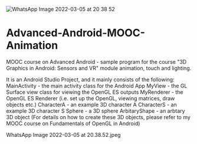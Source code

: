 ![WhatsApp Image 2022-03-05 at 20 38 52](https://user-images.githubusercontent.com/58391156/156897872-156303ba-8046-41db-a329-b22c3f54b4f7.jpeg)
# Advanced-Android-MOOC-Animation
MOOC course on Advanced Android - sample program for the course "3D Graphics in Android: Sensors and VR" module animation, touch and lighting. 

It is an Android Studio Project, and it mainly consists of the following:
MainActivity - the main activity class for the Android App
MyView - the GL Surface view class for viewing the OpenGL ES outputs
MyRenderer - the OpenGL ES Renderer (i.e. set up the OpenGL, viewing matrices, draw objects etc.)
CharacterA - an example 3D character A 
CharacterS - an example 3D character S 
Sphere - a 3D sphere
ArbitaryShape - an arbtary 3D object
(For details on how to create these 3D objects, please refer to my MOOC course on Fundamentals of OpenGL in Android)

WhatsApp Image 2022-03-05 at 20.38.52.jpeg
